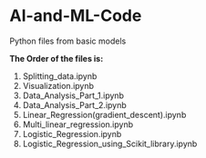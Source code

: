 # AI-and-ML-Code
Python files from basic models

**The Order of the files is:**

1. Splitting_data.ipynb
2. Visualization.ipynb
3. Data_Analysis_Part_1.ipynb
4. Data_Analysis_Part_2.ipynb
5. Linear_Regression(gradient_descent).ipynb
6. Multi_linear_regression.ipynb
7. Logistic_Regression.ipynb
8. Logistic_Regression_using_Scikit_library.ipynb

